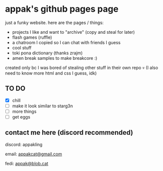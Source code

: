 # appak's github pages page
just a funky website. here are the pages / things:
- projects I like and want to "archive" (copy and steal for later)
- flash games (ruffle)
- a chatroom I copied so I can chat with friends I guess
- cool stuff
- toki pona dictionary (thanks zrajm)
- amen break samples to make breakcore :)

created only bc I was bored of stealing other stuff in their own repo :skull: (I also need to know more html and css I guess, idk)


## TO DO

- [X] chill
- [ ] make it look similar to starg3n
- [ ] more things
- [ ] get eggs

## contact me here (discord recommended)

discord: appakling 

email: appakcat@gmail.com

fedi: appak@blob.cat
